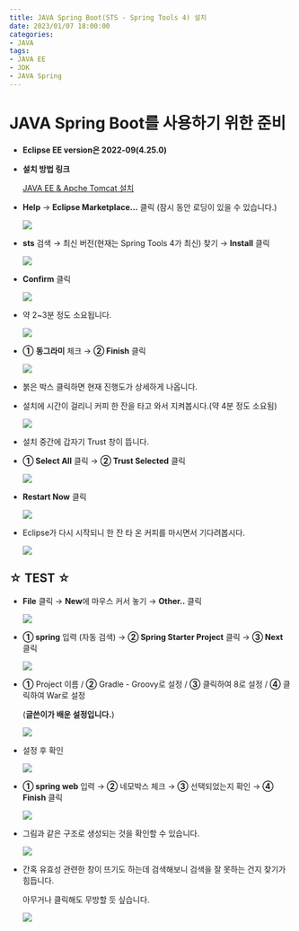 ```yaml
---
title: JAVA Spring Boot(STS - Spring Tools 4) 설치
date: 2023/01/07 18:00:00
categories:
- JAVA
tags:
- JAVA EE
- JDK
- JAVA Spring
---
```


# JAVA Spring Boot를 사용하기 위한 준비

- **Eclipse EE version은 2022-09(4.25.0)**
- **설치 방법 링크**
    
    [JAVA EE & Apche Tomcat 설치](https://depra3.github.io/2022/12/27/2022/12/20/JAVA_EE_&_Apche_Tomcat_Install/)

- **Help** → **Eclipse Marketplace…** 클릭 (잠시 동안 로딩이 있을 수 있습니다.)
    
    ![](/Images/2023/01/JAVA_Spring_Boot_(STS-Spring_Tools_4)_Install/Untitled.png)
    
- **sts** 검색 → 최신 버전(현재는 Spring Tools 4가 최신) 찾기 → **Install** 클릭
    
    ![](/Images/2023/01/JAVA_Spring_Boot_(STS-Spring_Tools_4)_Install/Untitled%201.png)
    
- **Confirm** 클릭
    
    ![](/Images/2023/01/JAVA_Spring_Boot_(STS-Spring_Tools_4)_Install/Untitled%202.png)
    
- 약 2~3분 정도 소요됩니다.
    
    ![](/Images/2023/01/JAVA_Spring_Boot_(STS-Spring_Tools_4)_Install/Untitled%203.png)
    
- **①** **동그라미** 체크 → **② Finish** 클릭
    
    ![](/Images/2023/01/JAVA_Spring_Boot_(STS-Spring_Tools_4)_Install/Untitled%204.png)
    
- 붉은 박스 클릭하면 현재 진행도가 상세하게 나옵니다.
- 설치에 시간이 걸리니 커피 한 잔을 타고 와서 지켜봅시다.(약 4분 정도 소요됨)
    
    ![](/Images/2023/01/JAVA_Spring_Boot_(STS-Spring_Tools_4)_Install/Untitled%205.png)
    
- 설치 중간에 갑자기 Trust 창이 뜹니다.
- **① Select All** 클릭 → **② Trust Selected** 클릭
    
    ![](/Images/2023/01/JAVA_Spring_Boot_(STS-Spring_Tools_4)_Install/Untitled%206.png)
    
- **Restart Now** 클릭
    
    ![](/Images/2023/01/JAVA_Spring_Boot_(STS-Spring_Tools_4)_Install/Untitled%207.png)
    
- Eclipse가 다시 시작되니 한 잔 타 온 커피를 마시면서 기다려봅시다.
    
    ![](/Images/2023/01/JAVA_Spring_Boot_(STS-Spring_Tools_4)_Install/Untitled%208.png)
    

## ☆ TEST ☆

- **File** 클릭 → **New**에 마우스 커서 놓기 → **Other..** 클릭
    
    ![](/Images/2023/01/JAVA_Spring_Boot_(STS-Spring_Tools_4)_Install/Untitled%209.png)
    
- **① spring** 입력 (자동 검색) → **② Spring Starter Project** 클릭 → **③ Next** 클릭
    
    ![](/Images/2023/01/JAVA_Spring_Boot_(STS-Spring_Tools_4)_Install/Untitled%2010.png)
    
- **①** Project 이름 / **②** Gradle - Groovy로 설정 / **③** 클릭하여 8로 설정  / **④** 클릭하여 War로 설정
    
    (**글쓴이가 배운 설정입니다.**)
    
    ![](/Images/2023/01/JAVA_Spring_Boot_(STS-Spring_Tools_4)_Install/Untitled%2011.png)
    
- 설정 후 확인
    
    ![](/Images/2023/01/JAVA_Spring_Boot_(STS-Spring_Tools_4)_Install/Untitled%2012.png)
    
- **① spring web** 입력 → **②** 네모박스 체크 → **③** 선택되었는지 확인 → **④ Finish** 클릭
    
    ![](/Images/2023/01/JAVA_Spring_Boot_(STS-Spring_Tools_4)_Install/Untitled%2013.png)
    
- 그림과 같은 구조로 생성되는 것을 확인할 수 있습니다.
    
    ![](/Images/2023/01/JAVA_Spring_Boot_(STS-Spring_Tools_4)_Install/Untitled%2014.png)
    

- 간혹 유효성 관련한 창이 뜨기도 하는데 검색해보니 검색을 잘 못하는 건지 찾기가 힘듭니다.
    
    아무거나 클릭해도 무방할 듯 싶습니다.
    
    ![](/Images/2023/01/JAVA_Spring_Boot_(STS-Spring_Tools_4)_Install/Untitled%2015.png)